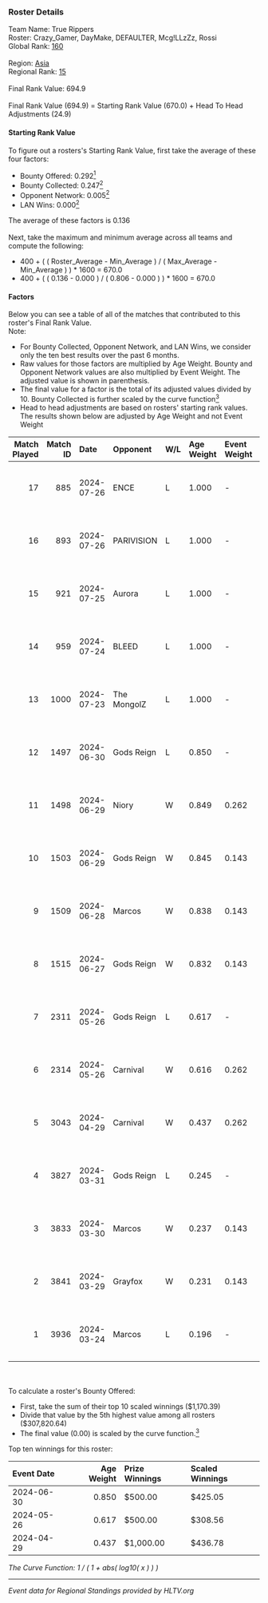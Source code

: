### Roster Details<br />
Team Name: True Rippers<br />
Roster: Crazy_Gamer, DayMake, DEFAULTER, Mcg!LLzZz, Rossi<br />
Global Rank: [160](../../standings_global_2024_08_21.md)<br />
<br />
Region: [Asia]( ../../standings_asia_2024_08_21.md)<br />
Regional Rank: [15]( ../../standings_asia_2024_08_21.md)<br />
<br />
Final Rank Value:  694.9<br />
<br />
Final Rank Value (694.9) = Starting Rank Value (670.0) + Head To Head Adjustments (24.9)<br />

#### Starting Rank Value<br />
To figure out a rosters's Starting Rank Value, first take the average of these four factors:<br />
- Bounty Offered: 0.292[<sup>1</sup>](#table2)
- Bounty Collected: 0.247[<sup>2</sup>](#table1)
- Opponent Network: 0.005[<sup>2</sup>](#table1)
- LAN Wins: 0.000[<sup>2</sup>](#table1)

The average of these factors is 0.136<br />
<br />
Next, take the maximum and minimum average across all teams and compute the following:<br />
- 400 + ( ( Roster_Average - Min_Average ) / ( Max_Average - Min_Average ) ) * 1600 = 670.0
- 400 + ( ( 0.136 - 0.000 ) / ( 0.806 - 0.000 ) ) * 1600 = 670.0


#### Factors<br />
Below you can see a table of all of the matches that contributed to this roster's Final Rank Value.<br />
Note:<br />

- For Bounty Collected, Opponent Network, and LAN Wins, we consider only the ten best results over the past 6 months.
- Raw values for those factors are multiplied by Age Weight. Bounty and Opponent Network values are also multiplied by Event Weight. The adjusted value is shown in parenthesis.
- The final value for a factor is the total of its adjusted values divided by 10. Bounty Collected is further scaled by the curve function[<sup>3</sup>](#curveFunction)
- Head to head adjustments are based on rosters' starting rank values. The results shown below are adjusted by Age Weight and not Event Weight
<span id="table1"></span><br />


| Match Played | Match ID | Date       | Opponent    | W/L | Age Weight | Event Weight | Bounty Collected | Opponent Network | LAN Wins  | H2H Adj. | Roster                                             |
| -: | -: | :- | :- | :- | :- | :- | :- | :- | :- | -: | :- |
|           17 |      885 | 2024-07-26 | ENCE        | L   | 1.000      | -            | -                | -                | -         |    -0.93 | Crazy_Gamer, DayMake, DEFAULTER, Mcg!LLzZz, Rossi  |
|           16 |      893 | 2024-07-26 | PARIVISION  | L   | 1.000      | -            | -                | -                | -         |    -2.91 | Crazy_Gamer, DayMake, DEFAULTER, Mcg!LLzZz, Rossi  |
|           15 |      921 | 2024-07-25 | Aurora      | L   | 1.000      | -            | -                | -                | -         |    -0.47 | Crazy_Gamer, DayMake, DEFAULTER, Mcg!LLzZz, Rossi  |
|           14 |      959 | 2024-07-24 | BLEED       | L   | 1.000      | -            | -                | -                | -         |    -1.33 | Crazy_Gamer, DayMake, DEFAULTER, Mcg!LLzZz, Rossi  |
|           13 |     1000 | 2024-07-23 | The MongolZ | L   | 1.000      | -            | -                | -                | -         |    -0.10 | Crazy_Gamer, DayMake, DEFAULTER, Mcg!LLzZz, Rossi  |
|           12 |     1497 | 2024-06-30 | Gods Reign  | L   | 0.850      | -            | -                | -                | -         |   -12.02 | Crazy_Gamer, DayMake, DEFAULTER, Mcg!LLzZz, Rossi  |
|           11 |     1498 | 2024-06-29 | Niory       | W   | 0.849      | 0.262        | 0.000 (0.000)    | 0.000 (0.000)    | 0 (0.000) |     3.97 | Crazy_Gamer, DayMake, DEFAULTER, Mcg!LLzZz, Rossi  |
|           10 |     1503 | 2024-06-29 | Gods Reign  | W   | 0.845      | 0.143        | 0.034 (0.004)    | 0.190 (0.023)    | 0 (0.000) |    14.96 | Crazy_Gamer, DayMake, DEFAULTER, Mcg!LLzZz, Rossi  |
|            9 |     1509 | 2024-06-28 | Marcos      | W   | 0.838      | 0.143        | 0.000 (0.000)    | 0.030 (0.004)    | 0 (0.000) |     6.69 | Crazy_Gamer, DayMake, DEFAULTER, Mcg!LLzZz, Rossi  |
|            8 |     1515 | 2024-06-27 | Gods Reign  | W   | 0.832      | 0.143        | 0.034 (0.004)    | 0.190 (0.023)    | 0 (0.000) |    15.68 | Crazy_Gamer, DayMake, DEFAULTER, Mcg!LLzZz, Rossi  |
|            7 |     2311 | 2024-05-26 | Gods Reign  | L   | 0.617      | -            | -                | -                | -         |    -7.75 | Crazy_Gamer, DayMake, DEFAULTER, Mcg!LLzZz, Rossi  |
|            6 |     2314 | 2024-05-26 | Carnival    | W   | 0.616      | 0.262        | 0.002 (0.000)    | 0.000 (0.000)    | 0 (0.000) |     5.97 | Crazy_Gamer, DayMake, DEFAULTER, Mcg!LLzZz, Rossi  |
|            5 |     3043 | 2024-04-29 | Carnival    | W   | 0.437      | 0.262        | 0.002 (0.000)    | 0.000 (0.000)    | 0 (0.000) |     4.41 | Crazy_Gamer, DEFAULTER, Gh0sTTTT, Mcg!LLzZz, Rossi |
|            4 |     3827 | 2024-03-31 | Gods Reign  | L   | 0.245      | -            | -                | -                | -         |    -3.10 | Crazy_Gamer, DEFAULTER, Gh0sTTTT, Mcg!LLzZz, Rossi |
|            3 |     3833 | 2024-03-30 | Marcos      | W   | 0.237      | 0.143        | 0.000 (0.000)    | 0.007 (0.000)    | 0 (0.000) |     2.99 | Crazy_Gamer, DEFAULTER, Gh0sTTTT, Mcg!LLzZz, Rossi |
|            2 |     3841 | 2024-03-29 | Grayfox     | W   | 0.231      | 0.143        | 0.000 (0.000)    | 0.000 (0.000)    | 0 (0.000) |     2.52 | Crazy_Gamer, DEFAULTER, Gh0sTTTT, Mcg!LLzZz, Rossi |
|            1 |     3936 | 2024-03-24 | Marcos      | L   | 0.196      | -            | -                | -                | -         |    -3.70 | Anasasis, Crazy_Gamer, DEFAULTER, Mcg!LLzZz, Rossi |

<br />
<span id="table2"></span><br />
To calculate a roster's Bounty Offered:<br />

- First, take the sum of their top 10 scaled winnings ($1,170.39)
- Divide that value by the 5th highest value among all rosters ($307,820.64)
- The final value (0.00) is scaled by the curve function.[<sup>3</sup>](#curveFunction)

Top ten winnings for this roster:<br />

| Event Date | Age Weight | Prize Winnings | Scaled Winnings |
| :- | -: | :- | :- |
| 2024-06-30 |      0.850 | $500.00        | $425.05         |
| 2024-05-26 |      0.617 | $500.00        | $308.56         |
| 2024-04-29 |      0.437 | $1,000.00      | $436.78         |


<span id="curveFunction"></span>_The Curve Function: 1 / ( 1 + abs( log10( x ) ) )_<br />

---
_Event data for Regional Standings provided by HLTV.org_<br />
